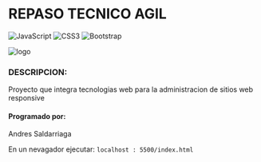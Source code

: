 # REPASO TECNICO AGIL
![JavaScript](https://img.shields.io/badge/javascript-%23323330.svg?style=for-the-badge&logo=javascript&logoColor=%23F7DF1E)
![CSS3](https://img.shields.io/badge/css3-%231572B6.svg?style=for-the-badge&logo=css3&logoColor=white)
![Bootstrap](https://img.shields.io/badge/bootstrap-%23563D7C.svg?style=for-the-badge&logo=bootstrap&logoColor=white)

![logo](https://miro.medium.com/max/1400/1*49CdMApG2VtYvunOO-EquA.png)

### DESCRIPCION:
Proyecto que integra tecnologias web para la administracion de sitios web responsive

#### Programado por: 
Andres Saldarriaga

En un nevagador ejecutar:
`localhost : 5500/index.html`
